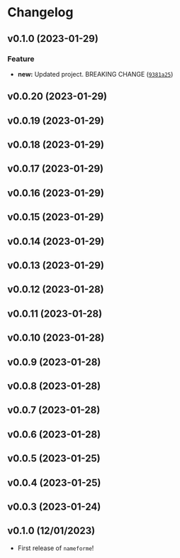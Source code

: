 # Changelog

<!--next-version-placeholder-->

## v0.1.0 (2023-01-29)
### Feature
* **new:** Updated project. BREAKING CHANGE ([`9381a25`](https://github.com/UBC-MDS/nameforme/commit/9381a250eceda8f815d08ad18311201b4ba15a33))

## v0.0.20 (2023-01-29)


## v0.0.19 (2023-01-29)


## v0.0.18 (2023-01-29)


## v0.0.17 (2023-01-29)


## v0.0.16 (2023-01-29)


## v0.0.15 (2023-01-29)


## v0.0.14 (2023-01-29)


## v0.0.13 (2023-01-29)


## v0.0.12 (2023-01-28)


## v0.0.11 (2023-01-28)


## v0.0.10 (2023-01-28)


## v0.0.9 (2023-01-28)


## v0.0.8 (2023-01-28)


## v0.0.7 (2023-01-28)


## v0.0.6 (2023-01-28)


## v0.0.5 (2023-01-25)


## v0.0.4 (2023-01-25)


## v0.0.3 (2023-01-24)


## v0.1.0 (12/01/2023)

- First release of `nameforme`!